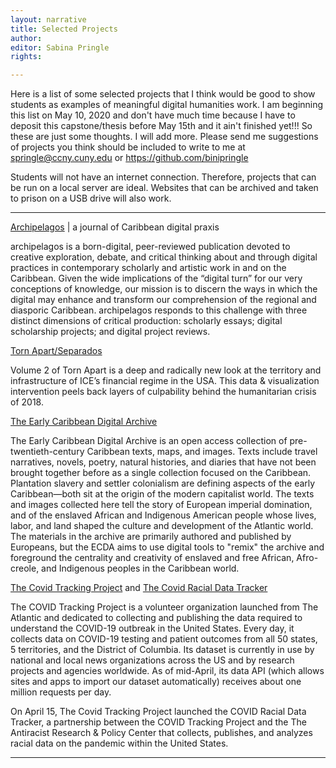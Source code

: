 ```yaml
---
layout: narrative
title: Selected Projects
author:
editor: Sabina Pringle
rights:

---
```


Here is a list of some selected projects that I think would be good to show students as examples of meaningful digital humanities work. I am beginning this list on May 10, 2020 and don't have much time because I have to deposit this capstone/thesis before May 15th and it ain't finished yet!!! So these are just some thoughts. I will add more. Please send me suggestions of projects you think should be included to write to me at springle@ccny.cuny.edu or https://github.com/binipringle

Students will not have an internet connection. Therefore, projects that can be run on a local server are ideal. Websites that can be archived and taken to prison on a USB drive will also work.

---

[Archipelagos](https://archipelagosjournal.org/) \| a journal of Caribbean digital praxis

archipelagos is a born-digital, peer-reviewed publication devoted to creative exploration, debate, and critical thinking about and through digital practices in contemporary scholarly and artistic work in and on the Caribbean. Given the wide implications of the “digital turn” for our very conceptions of knowledge, our mission is to discern the ways in which the digital may enhance and transform our comprehension of the regional and diasporic Caribbean. archipelagos responds to this challenge with three distinct dimensions of critical production: scholarly essays; digital scholarship projects; and digital project reviews.

[Torn Apart/Separados](http://xpmethod.plaintext.in/torn-apart/volume/2/index)

Volume 2 of Torn Apart is a deep and radically new look at the territory and infrastructure of ICE’s financial regime in the USA. This data & visualization intervention peels back layers of culpability behind the humanitarian crisis of 2018.

[The Early Caribbean Digital Archive](https://ecda.northeastern.edu/)

The Early Caribbean Digital Archive is an open access collection of pre-twentieth-century Caribbean texts, maps, and images. Texts include travel narratives, novels, poetry, natural histories, and diaries that have not been brought together before as a single collection focused on the Caribbean. Plantation slavery and settler colonialism are defining aspects of the early Caribbean—both sit at the origin of the modern capitalist world. The texts and images collected here tell the story of European imperial domination, and of the enslaved African and Indigenous American people whose lives, labor, and land shaped the culture and development of the Atlantic world. The materials in the archive are primarily authored and published by Europeans, but the ECDA aims to use digital tools to "remix" the archive and foreground the centrality and creativity of enslaved and free African, Afro-creole, and Indigenous peoples in the Caribbean world.

[The Covid Tracking Project](https://covidtracking.com/) and [The Covid Racial Data Tracker](https://covidtracking.com/race)

The COVID Tracking Project is a volunteer organization launched from The Atlantic and dedicated to collecting and publishing the data required to understand the COVID-19 outbreak in the United States. Every day, it collects data on COVID-19 testing and patient outcomes from all 50 states, 5 territories, and the District of Columbia. Its dataset is currently in use by national and local news organizations across the US and by research projects and agencies worldwide. As of mid-April, its data API (which allows sites and apps to import our dataset automatically) receives about one million requests per day.

On April 15, The Covid Tracking Project launched the COVID Racial Data Tracker, a partnership between the COVID Tracking Project and the The Antiracist Research & Policy Center that collects, publishes, and analyzes racial data on the pandemic within the United States.

---

